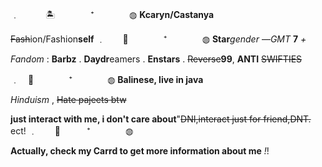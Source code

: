 ﹒　　　🏝️　　　　⁺　　　　◍
       **Kcaryn/Castanya**
       
~~Fash~~ion/Fashion**self**
﹒　　🌊　　　　⁺　　　　◍
**Star***gender*
—*GMT* **7** *+*

*Fandom* : **Barbz** . **Daydr**eamers . **Enstars** . ~~Reverse~~**99**,
**ANTI** ~~SWIFTIES~~

﹒　🏮　　　　⁺　　　　◍
**Balinese, live in java** 

*Hinduism* , ~~Hate pajeets btw~~

**just interact with me, i don't care about**"~~DNI,interact just for friend,DNT.~~ ect!
﹒　　🍨　　　⁺　　　　◍



**Actually, check my Carrd to get more information about me** *!*!
